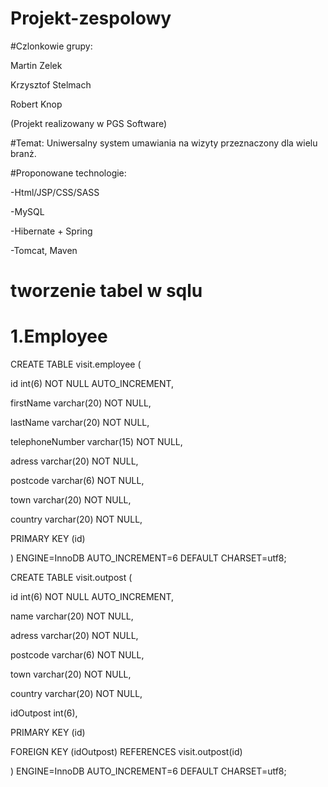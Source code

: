 # Projekt-zespolowy

#Czlonkowie grupy:

Martin Zelek

Krzysztof Stelmach

Robert Knop

(Projekt realizowany w PGS Software)


#Temat:
Uniwersalny system umawiania na wizyty przeznaczony dla wielu branż.

#Proponowane technologie:

-Html/JSP/CSS/SASS

-MySQL

-Hibernate + Spring

-Tomcat, Maven


# tworzenie tabel w sqlu


# 1.Employee

CREATE TABLE visit.employee (

id int(6) NOT NULL AUTO_INCREMENT,  
 
firstName varchar(20) NOT NULL,

lastName varchar(20) NOT NULL,

telephoneNumber varchar(15) NOT NULL,

adress varchar(20) NOT NULL,

postcode varchar(6) NOT NULL,

town varchar(20) NOT NULL,

country varchar(20) NOT NULL,

PRIMARY KEY (id)  

) ENGINE=InnoDB AUTO_INCREMENT=6 DEFAULT CHARSET=utf8;  


CREATE TABLE  visit.outpost  (

id int(6) NOT NULL AUTO_INCREMENT, 

name varchar(20) NOT NULL,

adress varchar(20) NOT NULL,

postcode varchar(6) NOT NULL,

town varchar(20) NOT NULL,

country varchar(20) NOT NULL,

idOutpost int(6),

PRIMARY KEY (id) 

FOREIGN KEY (idOutpost) REFERENCES visit.outpost(id)

) ENGINE=InnoDB AUTO_INCREMENT=6 DEFAULT CHARSET=utf8;

